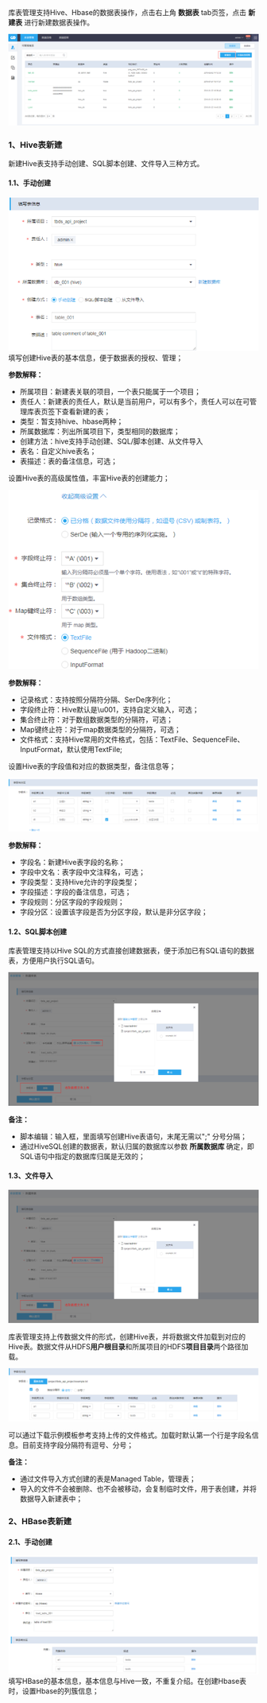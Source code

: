 库表管理支持Hive、Hbase的数据表操作，点击右上角 **数据表** tab页签，点击 **新建表** 进行新建数据表操作。

![add_table](/数据资产/库表管理/pictures/add_table.png)

### 1、Hive表新建
新建Hive表支持手动创建、SQL脚本创建、文件导入三种方式。
#### 1.1、手动创建

![table_base_01](/数据资产/库表管理/pictures/table_base_01.png)
填写创建Hive表的基本信息，便于数据表的授权、管理；

**参数解释：**
- 所属项目：新建表关联的项目，一个表只能属于一个项目；
- 责任人：新建表的责任人，默认是当前用户，可以有多个，责任人可以在可管理库表页签下查看新建的表；
- 类型：暂支持hive、hbase两种；
- 所属数据库：列出所属项目下，类型相同的数据库；
- 创建方法：hive支持手动创建、SQL/脚本创建、从文件导入
- 表名：自定义hive表名；
- 表描述：表的备注信息，可选；


设置Hive表的高级属性值，丰富Hive表的创建能力；

![table_high_01](/数据资产/库表管理/pictures/table_high_01.png)

**参数解释：**
- 记录格式：支持按照分隔符分隔、SerDe序列化；
- 字段终止符：Hive默认是\u001，支持自定义输入，可选；
- 集合终止符：对于数组数据类型的分隔符，可选；
- Map键终止符：对于map数据类型的分隔符，可选；
- 文件格式：支持Hive常用的文件格式，包括：TextFile、SequenceFile、InputFormat，默认使用TextFile;

设置Hive表的字段值和对应的数据类型，备注信息等；

![table_column](/数据资产/库表管理/pictures/table_column.png)

**参数解释：**
- 字段名：新建Hive表字段的名称；
- 字段中文名：表字段中文注释名，可选；
- 字段类型：支持Hive允许的字段类型；
- 字段描述：字段的备注信息，可选；
- 字段规则：分区字段的字段规则；
- 字段分区：设置该字段是否为分区字段，默认是非分区字段；

#### 1.2、SQL脚本创建
库表管理支持以Hive SQL的方式直接创建数据表，便于添加已有SQL语句的数据表，方便用户执行SQL语句。

![table_sql](/数据资产/库表管理/pictures/table_sql.png)

**备注：**
- 脚本编辑：输入框，里面填写创建Hive表语句，末尾无需以";" 分号分隔；
- 通过HiveSQL创建的数据表，默认归属的数据库以参数 **所属数据库** 确定，即SQL语句中指定的数据库归属是无效的；

#### 1.3、文件导入

![table_load_file](/数据资产/库表管理/pictures/table_load_file.png)

库表管理支持上传数据文件的形式，创建Hive表，并将数据文件加载到对应的Hive表。数据文件从HDFS**用户根目录**和所属项目的HDFS**项目目录**两个路径加载。

![table_load_column](/数据资产/库表管理/pictures/table_load_column.png)

可以通过下载示例模板参考支持上传的文件格式。加载时默认第一个行是字段名信息。目前支持字段分隔符有逗号、分号；

**备注：**
- 通过文件导入方式创建的表是Managed Table，管理表；
- 导入的文件不会被删除、也不会被移动，会复制临时文件，用于表创建，并将数据导入新建表中；

### 2、HBase表新建

#### 2.1、手动创建
![table_hbase_create](/数据资产/库表管理/pictures/table_hbase_create.png)
填写HBase的基本信息，基本信息与Hive一致，不重复介绍。在创建Hbase表时，设置Hbase的列簇信息；
